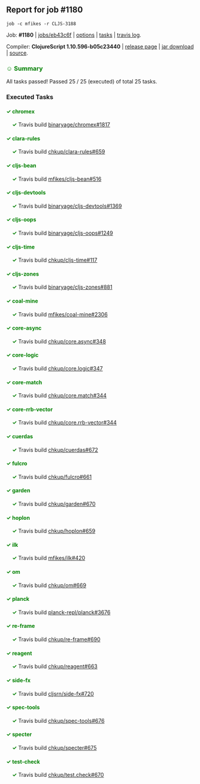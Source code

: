 ## Report for job #1180
```
job -c mfikes -r CLJS-3188
```


Job: **#1180** | [jobs/eb43c6f](https://github.com/cljs-oss/canary/commit/eb43c6ff0b74fb96b46f6e4b33b274f316e322ae) | [options](options.edn) | [tasks](tasks.edn) | [travis log](https://travis-ci.org/cljs-oss/canary/builds/613243092).

Compiler: **ClojureScript 1.10.596-b05c23440** | [release page](https://github.com/cljs-oss/canary/releases/tag/r1.10.596-b05c23440) | [jar download](https://github.com/cljs-oss/canary/releases/download/r1.10.596-b05c23440/clojurescript-1.10.596-b05c23440.jar) | [source](https://github.com/mfikes/clojurescript/commit/b05c23440b4920554487de84af46e3dd43e91040).

### <b style='color:green'>☺ Summary</b>

All tasks passed! Passed 25 / 25 (executed) of total 25 tasks.

### Executed Tasks

#### <b style='color:green'>&#x2713; chromex</b>
&nbsp;&nbsp;&nbsp;&nbsp;<b style='color:green'>&#x2713;</b> Travis build [binaryage/chromex#1817](https://travis-ci.org/binaryage/chromex/builds/613257037)<br>

#### <b style='color:green'>&#x2713; clara-rules</b>
&nbsp;&nbsp;&nbsp;&nbsp;<b style='color:green'>&#x2713;</b> Travis build [chkup/clara-rules#659](https://travis-ci.org/chkup/clara-rules/builds/613257049)<br>

#### <b style='color:green'>&#x2713; cljs-bean</b>
&nbsp;&nbsp;&nbsp;&nbsp;<b style='color:green'>&#x2713;</b> Travis build [mfikes/cljs-bean#516](https://travis-ci.org/mfikes/cljs-bean/builds/613257057)<br>

#### <b style='color:green'>&#x2713; cljs-devtools</b>
&nbsp;&nbsp;&nbsp;&nbsp;<b style='color:green'>&#x2713;</b> Travis build [binaryage/cljs-devtools#1369](https://travis-ci.org/binaryage/cljs-devtools/builds/613257059)<br>

#### <b style='color:green'>&#x2713; cljs-oops</b>
&nbsp;&nbsp;&nbsp;&nbsp;<b style='color:green'>&#x2713;</b> Travis build [binaryage/cljs-oops#1249](https://travis-ci.org/binaryage/cljs-oops/builds/613257108)<br>

#### <b style='color:green'>&#x2713; cljs-time</b>
&nbsp;&nbsp;&nbsp;&nbsp;<b style='color:green'>&#x2713;</b> Travis build [chkup/cljs-time#117](https://travis-ci.org/chkup/cljs-time/builds/613257112)<br>

#### <b style='color:green'>&#x2713; cljs-zones</b>
&nbsp;&nbsp;&nbsp;&nbsp;<b style='color:green'>&#x2713;</b> Travis build [binaryage/cljs-zones#881](https://travis-ci.org/binaryage/cljs-zones/builds/613257122)<br>

#### <b style='color:green'>&#x2713; coal-mine</b>
&nbsp;&nbsp;&nbsp;&nbsp;<b style='color:green'>&#x2713;</b> Travis build [mfikes/coal-mine#2306](https://travis-ci.org/mfikes/coal-mine/builds/613257128)<br>

#### <b style='color:green'>&#x2713; core-async</b>
&nbsp;&nbsp;&nbsp;&nbsp;<b style='color:green'>&#x2713;</b> Travis build [chkup/core.async#348](https://travis-ci.org/chkup/core.async/builds/613257137)<br>

#### <b style='color:green'>&#x2713; core-logic</b>
&nbsp;&nbsp;&nbsp;&nbsp;<b style='color:green'>&#x2713;</b> Travis build [chkup/core.logic#347](https://travis-ci.org/chkup/core.logic/builds/613257155)<br>

#### <b style='color:green'>&#x2713; core-match</b>
&nbsp;&nbsp;&nbsp;&nbsp;<b style='color:green'>&#x2713;</b> Travis build [chkup/core.match#344](https://travis-ci.org/chkup/core.match/builds/613257193)<br>

#### <b style='color:green'>&#x2713; core-rrb-vector</b>
&nbsp;&nbsp;&nbsp;&nbsp;<b style='color:green'>&#x2713;</b> Travis build [chkup/core.rrb-vector#344](https://travis-ci.org/chkup/core.rrb-vector/builds/613257195)<br>

#### <b style='color:green'>&#x2713; cuerdas</b>
&nbsp;&nbsp;&nbsp;&nbsp;<b style='color:green'>&#x2713;</b> Travis build [chkup/cuerdas#672](https://travis-ci.org/chkup/cuerdas/builds/613257203)<br>

#### <b style='color:green'>&#x2713; fulcro</b>
&nbsp;&nbsp;&nbsp;&nbsp;<b style='color:green'>&#x2713;</b> Travis build [chkup/fulcro#661](https://travis-ci.org/chkup/fulcro/builds/613257317)<br>

#### <b style='color:green'>&#x2713; garden</b>
&nbsp;&nbsp;&nbsp;&nbsp;<b style='color:green'>&#x2713;</b> Travis build [chkup/garden#670](https://travis-ci.org/chkup/garden/builds/613257235)<br>

#### <b style='color:green'>&#x2713; hoplon</b>
&nbsp;&nbsp;&nbsp;&nbsp;<b style='color:green'>&#x2713;</b> Travis build [chkup/hoplon#659](https://travis-ci.org/chkup/hoplon/builds/613257362)<br>

#### <b style='color:green'>&#x2713; ilk</b>
&nbsp;&nbsp;&nbsp;&nbsp;<b style='color:green'>&#x2713;</b> Travis build [mfikes/ilk#420](https://travis-ci.org/mfikes/ilk/builds/613257264)<br>

#### <b style='color:green'>&#x2713; om</b>
&nbsp;&nbsp;&nbsp;&nbsp;<b style='color:green'>&#x2713;</b> Travis build [chkup/om#669](https://travis-ci.org/chkup/om/builds/613257322)<br>

#### <b style='color:green'>&#x2713; planck</b>
&nbsp;&nbsp;&nbsp;&nbsp;<b style='color:green'>&#x2713;</b> Travis build [planck-repl/planck#3676](https://travis-ci.org/planck-repl/planck/builds/613257331)<br>

#### <b style='color:green'>&#x2713; re-frame</b>
&nbsp;&nbsp;&nbsp;&nbsp;<b style='color:green'>&#x2713;</b> Travis build [chkup/re-frame#690](https://travis-ci.org/chkup/re-frame/builds/613257382)<br>

#### <b style='color:green'>&#x2713; reagent</b>
&nbsp;&nbsp;&nbsp;&nbsp;<b style='color:green'>&#x2713;</b> Travis build [chkup/reagent#663](https://travis-ci.org/chkup/reagent/builds/613257335)<br>

#### <b style='color:green'>&#x2713; side-fx</b>
&nbsp;&nbsp;&nbsp;&nbsp;<b style='color:green'>&#x2713;</b> Travis build [cljsrn/side-fx#720](https://travis-ci.org/cljsrn/side-fx/builds/613257367)<br>

#### <b style='color:green'>&#x2713; spec-tools</b>
&nbsp;&nbsp;&nbsp;&nbsp;<b style='color:green'>&#x2713;</b> Travis build [chkup/spec-tools#676](https://travis-ci.org/chkup/spec-tools/builds/613257346)<br>

#### <b style='color:green'>&#x2713; specter</b>
&nbsp;&nbsp;&nbsp;&nbsp;<b style='color:green'>&#x2713;</b> Travis build [chkup/specter#675](https://travis-ci.org/chkup/specter/builds/613257344)<br>

#### <b style='color:green'>&#x2713; test-check</b>
&nbsp;&nbsp;&nbsp;&nbsp;<b style='color:green'>&#x2713;</b> Travis build [chkup/test.check#670](https://travis-ci.org/chkup/test.check/builds/613257384)<br>